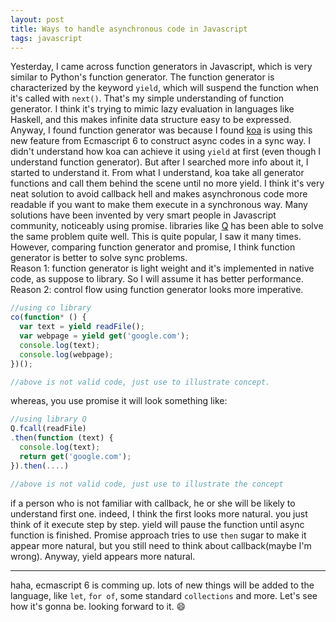 ```yaml
---
layout: post
title: Ways to handle asynchronous code in Javascript
tags: javascript
---
```

Yesterday, I came across function generators in Javascript, which is very similar to Python's function generator. The function generator is characterized by the keyword `yield`, which will suspend the function when it's called with `next()`. That's my simple understanding of function generator. I think it's trying to mimic lazy evaluation in languages like Haskell, and this makes infinite data structure easy to be expressed. <br>
Anyway, I found function generator was because I found [koa](https://github.com/koajs/koa) is using this new feature from Ecmascript 6 to construct async codes in a sync way. I didn't understand how koa can achieve it using `yield` at first (even though I understand function generator). But after I searched more info about it, I started to understand it. From what I understand, koa take all generator functions and call them behind the scene until no more yield. I think it's very neat solution to avoid callback hell and makes asynchronous code more readable if you want to make them execute in a synchronous way. Many solutions have been invented by very smart people in Javascript community, noticeably using promise. libraries like [Q](https://github.com/kriskowal/q) has been able to solve the same problem quite well. This is quite popular, I saw it many times. However, comparing function generator and promise, I think function generator is better to solve sync problems.<br>
Reason 1: function generator is light weight and it's implemented in native code, as suppose to library. So I will assume it has better performance.<br>
Reason 2: control flow using function generator looks more imperative.

```js
//using co library
co(function* () {
  var text = yield readFile();
  var webpage = yield get('google.com');
  console.log(text);
  console.log(webpage);
})();

//above is not valid code, just use to illustrate concept.
```

whereas, you use promise it will look something like:

```js
//using library Q
Q.fcall(readFile)
.then(function (text) {
  console.log(text);
  return get('google.com');
}).then(....) 

//above is not valid code, just use to illustrate the concept
```

if a person who is not familiar with callback, he or she will be likely to understand first one. indeed, I think the first looks more natural. you just think of it execute step by step. yield will pause the function until async function is finished. Promise approach tries to use `then` sugar to make it appear more natural, but you still need to think about callback(maybe I'm wrong). Anyway, yield appears more natural.

------------------
haha, ecmascript 6 is comming up. lots of new things will be added to the language, like `let`, `for of`, some standard `collections` and more. Let's see how it's gonna be. looking forward to it. :smile:

